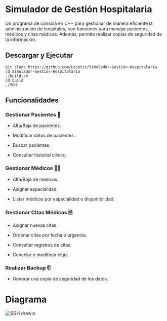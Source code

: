 # Simulador de Gestión Hospitalaria

Un programa de consola en C++ para gestionar de manera eficiente la administración de hospitales, con funciones para manejar pacientes, médicos y citas médicas. Además, permite realizar copias de seguridad de la información.

## Descargar y Ejecutar
```
git clone https://github.com/Locotir/Simulador-Gestion-Hospitalaria
cd Simulador-Gestion-Hospitalaria
./build.sh
cd build
./SGH
```


## Funcionalidades

### Gestionar Pacientes 🧑

- Alta/Baja de pacientes.

- Modificar datos de pacientes.

- Buscar pacientes.

- Consultar historial clínico.

### Gestionar Médicos 👨‍⚕️

- Alta/Baja de médicos.

- Asignar especialidad.

- Listar médicos por especialidad o disponibilidad.

### Gestionar Citas Médicas 🗎

- Asignar nuevas citas.

- Ordenar citas por fecha o urgencia.

- Consultar registros de citas.

- Cancelar o modificar citas.


### Realizar Backup ⎗

- Generar una copia de seguridad de los datos.

# Diagrama

![SGH drawio](https://github.com/user-attachments/assets/0d7606fb-ac87-4d26-8a25-5086890a62b0)
